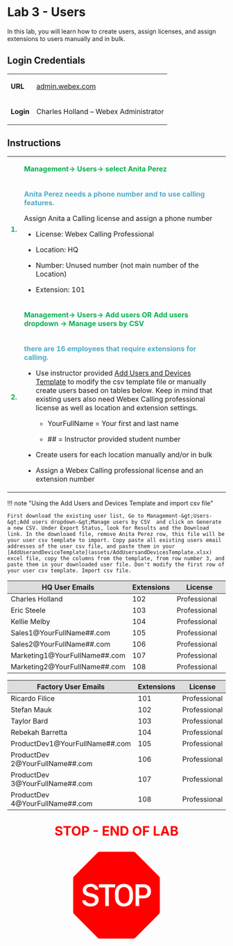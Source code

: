 <style>

  td  {
    font-style: normal;
    font-size: 16px;
    }


    #p1 {
    color: #00B050;
    font-weight: bold;
    }

  #p2 {
    color: #4BACC6;
    font-weight: bold;
    }

  #p3 {
    font-weight: bold;
    }
    
  #p4 {
    color: red;
    font-weight: bold;
    text-align: center;
    font-size: 30px;
    }

  .container {
  text-align: center;
  }

</style>



# Lab 3 - Users

In this lab, you will learn how to create users, assign licenses, and assign extensions to users manually and in bulk.

## Login Credentials

<table>
<tr>
<td><p id="p3">URL</p></td>
<td><a href="https://admin.webex.com">admin.webex.com</a></td>
</tr>
<tr>
<td><p id="p3">Login</p></td>
<td>Charles Holland – Webex Administrator </td>
</tr>
</table>

## Instructions

<table>
<colgroup>
<col style="width: 4%" />
<col style="width: 95%" />
</colgroup>
<tbody>


<tr>
<td rowspan="2"><p id="p1">1.</p></td>
<td><p id="p1">Management-&gt; Users-&gt; select Anita Perez</p></td>
</tr>
<tr>
<td><p id="p2">Anita Perez needs a phone number and to use calling features.</p>
<p>Assign Anita a Calling license and assign a phone number</p>
<ul>
<li><p>License: Webex Calling Professional</p></li>
<li><p>Location: HQ</p></li>
<li><p>Number: Unused number (not main number of the Location)</p></li>
<li><p>Extension: 101</p></li>
</ul></td>
</tr>


<tr>
<td rowspan="2"><p id="p1">2.</p></td>
<td><p id="p1">Management-&gt; Users-&gt; Add users OR Add users dropdown -&gt; Manage users by CSV</p></td>
</tr>
<tr>
<td><p id="p2">there are 16 employees that require extensions for calling.</p>
<ul>
<li><p>Use instructor provided <a href="/assets/AddUsersandDevicesTemplate.xlsx">Add Users and Devices Template</a> to modify the csv template file or manually create users based on
tables below. Keep in mind that existing users also need Webex Calling professional license as well as location and extension settings.</p>
<ul>
<li><p>YourFullName = Your first and last name</p></li>
<li><p>## = Instructor provided student number</p></li>
</ul></li>
<li><p>Create users for each location manually and/or in bulk</p></li>
<li><p>Assign a Webex Calling professional license and an extension
number</p></li>
</ul></td>
</tr>
</tbody>
</table>

!!! note "Using the Add Users and Devices Template and import csv file"

    First download the existing user list, Go to Management-&gt;Users-&gt;Add users dropdown-&gt;Manage users by CSV  and click on Generate a new CSV. Under Export Status, look for Results and the Download link. In the downloaed file, remove Anita Perez row, this file will be your user csv template to import. Copy paste all existing users email addresses of the user csv file, and paste them in your [AddUserandDeviceTemplate](assets/AddUsersandDevicesTemplate.xlsx) excel file, copy the columns from the template, from row number 3, and paste them in your downloaded user file. Don't modify the first row of your user csv template. Import csv file.


<table>
<colgroup>
<col style="width: 53%" />
<col style="width: 20%" />
<col style="width: 25%" />
</colgroup>
<thead>
<tr>
<th style="background-color: #dddddd">HQ User Emails</th>
<th style="background-color: #dddddd">Extensions</th>
<th style="background-color: #dddddd">License</th>
</tr>
</thead>
<tbody>
<tr>
<td>Charles Holland</td>
<td>102</td>
<td>Professional</td>
</tr>
<tr>
<td>Eric Steele</td>
<td>103</td>
<td>Professional</td>
</tr>
<tr>
<td>Kellie Melby</td>
<td>104</td>
<td>Professional</td>
</tr>
<tr>
<td>Sales1@YourFullName##.com</td>
<td>105</td>
<td>Professional</td>
</tr>
<tr>
<td>Sales2@YourFullName##.com</td>
<td>106</td>
<td>Professional</td>
</tr>
<tr>
<td>Marketing1@YourFullName##.com</td>
<td>107</td>
<td>Professional</td>
</tr>
<tr>
<td>Marketing2@YourFullName##.com</td>
<td>108</td>
<td>Professional</td>
</tr>
</tbody>
</table>

<table>
<colgroup>
<col style="width: 53%" />
<col style="width: 20%" />
<col style="width: 25%" />
</colgroup>
<thead>
<tr>
<th style="background-color: #dddddd">Factory User Emails</th>
<th style="background-color: #dddddd">Extensions</th>
<th style="background-color: #dddddd">License</th>
</tr>
</thead>
<tbody>
<tr>
<td>Ricardo Filice</td>
<td>101</td>
<td>Professional</td>
</tr>
<tr>
<td>Stefan Mauk</td>
<td>102</td>
<td>Professional</td>
</tr>
<tr>
<td>Taylor Bard</td>
<td>103</td>
<td>Professional</td>
</tr>
<tr>
<td>Rebekah Barretta</td>
<td>104</td>
<td>Professional</td>
</tr>
<tr>
<td>ProductDev1@YourFullName##.com</td>
<td>105</td>
<td>Professional</td>
</tr>
<tr>
<td>ProductDev 2@YourFullName##.com</td>
<td>106</td>
<td>Professional</td>
</tr>
<tr>
<td>ProductDev 3@YourFullName##.com</td>
<td>107</td>
<td>Professional</td>
</tr>
<tr>
<td>ProductDev 4@YourFullName##.com</td>
<td>108</td>
<td>Professional</td>
</tr>
</tbody>
</table>


<p id="p4">STOP - END OF LAB</p>

<div class="container">
<svg xmlns="http://www.w3.org/2000/svg" width="200" height="200" fill="red" class="bi bi-sign-stop-fill" viewBox="0 0 16 16">
  <path d="M10.371 8.277v-.553c0-.827-.422-1.234-.987-1.234-.572 0-.99.407-.99 1.234v.553c0 .83.418 1.237.99 1.237.565 0 .987-.408.987-1.237m2.586-.24c.463 0 .735-.272.735-.744s-.272-.741-.735-.741h-.774v1.485z"/>
  <path d="M4.893 0a.5.5 0 0 0-.353.146L.146 4.54A.5.5 0 0 0 0 4.893v6.214a.5.5 0 0 0 .146.353l4.394 4.394a.5.5 0 0 0 .353.146h6.214a.5.5 0 0 0 .353-.146l4.394-4.394a.5.5 0 0 0 .146-.353V4.893a.5.5 0 0 0-.146-.353L11.46.146A.5.5 0 0 0 11.107 0zM3.16 10.08c-.931 0-1.447-.493-1.494-1.132h.653c.065.346.396.583.891.583.524 0 .83-.246.83-.62 0-.303-.203-.467-.637-.572l-.656-.164c-.61-.147-.978-.51-.978-1.078 0-.706.597-1.184 1.444-1.184.853 0 1.386.475 1.436 1.087h-.645c-.064-.32-.352-.542-.797-.542-.472 0-.77.246-.77.6 0 .261.196.437.553.522l.654.161c.673.164 1.06.487 1.06 1.11 0 .736-.574 1.228-1.544 1.228Zm3.427-3.51V10h-.665V6.57H4.753V6h3.006v.568H6.587Zm4.458 1.16v.544c0 1.131-.636 1.805-1.661 1.805-1.026 0-1.664-.674-1.664-1.805V7.73c0-1.136.638-1.807 1.664-1.807s1.66.674 1.66 1.807ZM11.52 6h1.535c.82 0 1.316.55 1.316 1.292 0 .747-.501 1.289-1.321 1.289h-.865V10h-.665V6.001Z"/>
</svg>
</div>